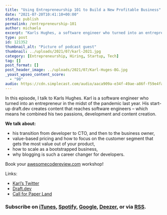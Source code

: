 ```yaml
---
title: "Using Entrepreneurship 101 to Build a New Profitable Business"
date: "2021-07-20T10:41:10+00:00"
status: publish
permalink: /entrepreneurship-101
author: michaela
excerpt: "Karls Hughes, a software engineer who turned into an entrepreneur, tells us all about how to start a successful business."
type: post
id: 121352
thumbnail_alt: "Picture of podcast guest"
thumbnail: ../uploads/2021/07/karl-2021.jpg
category: [Entrepreneurship, Hiring, Startup, Tech]
tag: []
post_format: []
post_header_image: ../uploads/2021/07/Karl-Huges-BG.jpg
_yoast_wpseo_content_score:
  - "90"
audio: https://cdn.simplecast.com/audio/aaca909a-e34f-49ae-a86f-f59e4fa807f0/episodes/aeb45b70-2198-4f9a-ba14-ca9eded05e19/audio/ba023e2c-ff2f-4a15-8bb9-6b073ace9b20/default_tc.mp3
---
```


In this episode, I talk to Karls Hughes. Karl is a software engineer who turned into an entrepreneur in the midst of the pandemic last year. His start-up draft.dev creates content that reaches software engineers – which means he combined his two passions, development and content creation.

**We talk about:**

- his transition from developer to CTO, and then to the business owner,
- value-based pricing and how to focus on the customer segment that gets the most value out of your product,
- how to scale as a bootstrapped business,
- why blogging is such a career changer for developers.

<div class="sponsorship">
Book your <a href="https://www.michaelagreiler.com/workshops">awesomecodereview.com</a> workshop!
</div>

Links:

- [Karl’s Twitter](https://twitter.com/KarlLHughes)
- [Draft.dev](https://draft.dev/)
- [Call for Paper Land](https://www.cfpland.com/)

### Subscribe on [iTunes](https://podcasts.apple.com/at/podcast/software-engineering-unlocked/id1477527378?l=en), [Spotify](https://open.spotify.com/show/2wz1OneBIDXpbBYeuyIsJL?si=2I0R0HuaTLK6RT0f7lDIFg), [Google](https://www.google.com/podcasts?feed=aHR0cHM6Ly9mZWVkcy5zaW1wbGVjYXN0LmNvbS9LMV9tdjBDSg%3D%3D), [Deezer](https://www.deezer.com/show/465682), or via [RSS](https://www.software-engineering-unlocked.com/subscribe/).
